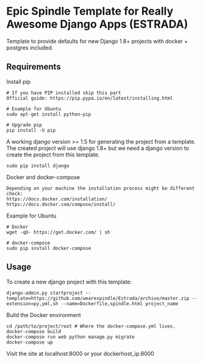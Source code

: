 # Epic Spindle Template for Really Awesome Django Apps (ESTRADA)

Template to provide defaults for new Django 1.8+ projects with docker + postgres included.

## Requirements

Install pip
```
# If you have PIP installed skip this part
Official guide: https://pip.pypa.io/en/latest/installing.html

# Example for Ubuntu
sudo apt-get install python-pip

# Upgrade pip
pip install -U pip
```

A working django version >= 1.5 for generating the project from a template. The
created project will use django 1.8+ but we need a django version to create
the project from this template.
```
sudo pip install django
```

Docker and docker-compose
```
Depending on your machine the installation process might be different check:
https://docs.docker.com/installation/
https://docs.docker.com/compose/install/
```

Example for Ubuntu
```
# Docker
wget -qO- https://get.docker.com/ | sh

# docker-compose
sudo pip install docker-compose
```

## Usage

To create a new django project with this template:
```
django-admin.py startproject --template=https://github.com/wearespindle/Estrada/archive/master.zip --extension=py,yml,sh --name=Dockerfile,spindle.html project_name
```

Build the Docker environment
```
cd /path/to/project/root # Where the docker-compose.yml lives.
docker-compose build
docker-compose run web python manage.py migrate
docker-compose up
```

Visit the site at localhost:8000 or your dockerhost_ip:8000
